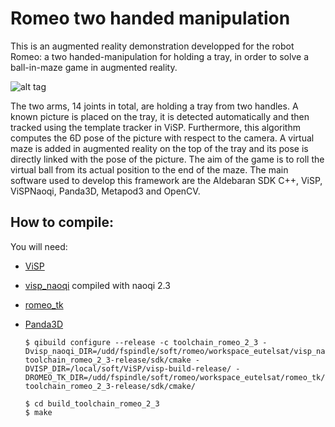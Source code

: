 # Romeo two handed manipulation

This is an augmented reality demonstration developped for the robot Romeo: a two handed-manipulation for holding a tray, in order to solve a ball-in-maze game in augmented reality.

![alt tag](http://img.youtube.com/vi/-wIzJ2Ckifg/maxresdefault.jpg)

The two arms, 14 joints in total, are holding a tray from two handles. A known picture is placed on the tray, it is detected automatically and then tracked using the template tracker in ViSP. Furthermore, this algorithm computes the 6D pose of the picture with respect to the camera. A virtual maze is added in augmented reality on the top of the tray and its pose is directly linked with the pose of the picture. The aim of the game is to roll the virtual ball from its actual position to the end of the maze. The main software used to develop this framework are the Aldebaran SDK C++, ViSP, ViSPNaoqi, Panda3D, Metapod3 and OpenCV.


## How to compile:
You will need:
* [ViSP](https://visp.inria.fr/)
* [visp_naoqi](https://github.com/lagadic/visp_naoqi) compiled with naoqi 2.3
* [romeo_tk](https://github.com/lagadic/romeo_tk)
* [Panda3D](https://www.panda3d.org/)


  ```
  $ qibuild configure --release -c toolchain_romeo_2_3 -Dvisp_naoqi_DIR=/udd/fspindle/soft/romeo/workspace_eutelsat/visp_naoqi/build-toolchain_romeo_2_3-release/sdk/cmake -DVISP_DIR=/local/soft/ViSP/visp-build-release/ -DROMEO_TK_DIR=/udd/fspindle/soft/romeo/workspace_eutelsat/romeo_tk/build-toolchain_romeo_2_3-release/sdk/cmake/
  
  $ cd build_toolchain_romeo_2_3
  $ make
```
